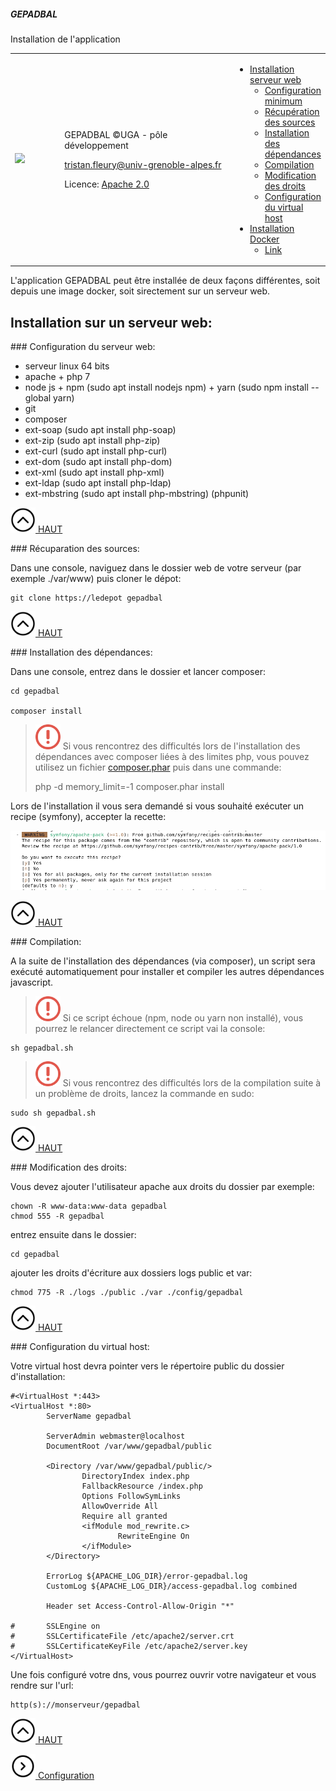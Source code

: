 <link rel="stylesheet" type="text/css" media="all" href="../assets/styles/material/material-dashboard.css" />

<div class="card">
    <div class="card-header card-header-info">
        <div class="d-flex justify-content-between">
            <h5 class="card-title text-break">GEPADBAL</h5>
            <span class="m-0 ml-2 text-danger">
		 Installation de l'application
            </span>
        </div>
    </div>
    <div class="card-body">
	<table class="table" style="border: 0px">
		<tr>
			<td style width="160px">
				<a href="https://www.univ-grenoble-alpes.fr/" class="simple-text">
					<img src="http://www.sciencespo-grenoble.fr/wp-content/uploads/2019/11/logo-uga.jpeg" style="width:150px">
				</a>
			</td>
			<td style width="500px">
				<p class="">GEPADBAL ©UGA - pôle développement</p>
				<p><A HREF="mailto:tristan.fleury@univ-grenoble-alpes.fr">tristan.fleury@univ-grenoble-alpes.fr</A></p>
				<p>Licence: <a href="../LICENSE">Apache 2.0</a></p>
			</td>
			<td>
				<ul class="nav flex-column">
					<li class="nav-item">
						<a class="nav-link active" href="#serveur-web">Installation serveur web</a>
						<ul class="nav flex-column pl-5">
							<li class="nav-item">
								<a class="nav-link" href="#serveur-web-configuration">Configuration minimum</a>
							</li>
							<li class="nav-item">
								<a class="nav-link" href="#serveur-web-sources">Récupération des sources</a>
							</li>
							<li class="nav-item">
								<a class="nav-link" href="#serveur-web-dependances">Installation des dépendances</a>
							</li>
							<li class="nav-item">
								<a class="nav-link" href="#serveur-web-compilation">Compilation</a>
							</li>
							<li class="nav-item">
								<a class="nav-link" href="#serveur-web-droits">Modification des droits</a>
							</li>
							<li class="nav-item">
								<a class="nav-link" href="#serveur-web-vhost">Configuration du virtual host</a>
							</li>
						</ul>
			  		</li>
				  	<li class="nav-item">
				   		<a class="nav-link active" href="#serveur-web">Installation Docker</a>
						<ul class="nav flex-column pl-5">
							<li class="nav-item">
								<a class="nav-link" href="javascript:;">Link</a>
							</li>
						</ul>
				  	</li>
				</ul>
			</td>
		</tr>
	</table>
    </div>
</div>

L'application GEPADBAL peut être installée de deux façons différentes, soit depuis une image docker, soit sirectement sur un serveur web.
<p id="serveur-web"></p>
<div class="alert alert-primary">
  <h2>Installation sur un serveur web:</h2>
</div>

<p id="serveur-web-configuration"></p>
### Configuration du serveur web:

* serveur linux 64 bits
* apache + php 7
* node js + npm (sudo apt install nodejs npm) + yarn (sudo npm install --global yarn)
* git
* composer
* ext-soap (sudo apt install php-soap)
* ext-zip (sudo apt install php-zip)
* ext-curl (sudo apt install php-curl)
* ext-dom (sudo apt install php-dom)
* ext-xml (sudo apt install php-xml)
* ext-ldap (sudo apt install php-ldap)
* ext-mbstring (sudo apt install php-mbstring) (phpunit)

<p id="serveur-web-sources"><a href="#top"><img src="./images/up.png" alt="up" style="width:40px;"/> HAUT</a></p>
### Récuparation des sources:

Dans une console, naviguez dans le dossier web de votre serveur (par exemple ./var/www) puis cloner le dépot:

	git clone https://ledepot gepadbal
<p id="serveur-web-dependances"><a href="#top"><img src="./images/up.png" alt="up" style="width:40px;"/> HAUT</a></p>
### Installation des dépendances:

Dans une console, entrez dans le dossier et lancer composer:

	cd gepadbal 
	
	composer install

><img src="./images/warning.png" alt="warning" style="width:40px;"/> Si vous rencontrez des difficultés lors de l'installation des dépendances avec composer liées à des limites php, vous pouvez utilisez un fichier [composer.phar](https://getcomposer.org/download/latest-stable/composer.phar) puis dans une commande:
>
>	php -d memory_limit=-1 composer.phar install

Lors de l'installation il vous sera demandé si vous souhaité exécuter un recipe (symfony), accepter la recette:

<img src="./images/recipe.png" alt="recipe" style="width:800px;"/>

<p id="serveur-web-compilation"><a href="#top"><img src="./images/up.png" alt="up" style="width:40px;"/> HAUT</a></p>
### Compilation:

A la suite de l'installation des dépendances (via composer), un script sera exécuté automatiquement pour installer  et compiler les autres dépendances javascript.

><img src="./images/warning.png" alt="warning" style="width:40px;"/> Si ce script échoue (npm, node ou yarn non installé), vous pourrez le relancer directement ce script vai la console:
>
	sh gepadbal.sh

><img src="./images/warning.png" alt="warning" style="width:40px;"/> Si vous rencontrez des difficultés lors de la compilation suite à un problème de droits, lancez la commande en sudo:
>
	sudo sh gepadbal.sh
	
<p id="serveur-web-droits"><a href="#top"><img src="./images/up.png" alt="up" style="width:40px;"/> HAUT</a></p>
### Modification des droits:

Vous devez ajouter l'utilisateur apache aux droits du dossier par exemple:

	chown -R www-data:www-data gepadbal
	chmod 555 -R gepadbal

entrez ensuite dans le dossier:

	cd gepadbal

ajouter les droits d'écriture aux dossiers logs public et var:

	chmod 775 -R ./logs ./public ./var ./config/gepadbal
<p id="serveur-web-vhost"><a href="#top"><img src="./images/up.png" alt="up" style="width:40px;"/> HAUT</a></p>
### Configuration du virtual host:

Votre virtual host devra pointer vers le répertoire public du dossier d'installation:

	#<VirtualHost *:443>
	<VirtualHost *:80>
	        ServerName gepadbal
	
	        ServerAdmin webmaster@localhost
	        DocumentRoot /var/www/gepadbal/public
	
	        <Directory /var/www/gepadbal/public/>
	                DirectoryIndex index.php
	                FallbackResource /index.php
	                Options FollowSymLinks
	                AllowOverride All
	                Require all granted
	                <ifModule mod_rewrite.c>
	                        RewriteEngine On
	                </ifModule>
	        </Directory>
	
	        ErrorLog ${APACHE_LOG_DIR}/error-gepadbal.log
	        CustomLog ${APACHE_LOG_DIR}/access-gepadbal.log combined
	
	        Header set Access-Control-Allow-Origin "*"
	
	#       SSLEngine on
	#       SSLCertificateFile /etc/apache2/server.crt
	#       SSLCertificateKeyFile /etc/apache2/server.key
	</VirtualHost>
	
Une fois configuré votre dns, vous pourrez ouvrir votre navigateur et vous rendre sur l'url:

	http(s)://monserveur/gepadbal
	
<a href="#top"><img src="./images/up.png" alt="up" style="width:40px;"/> HAUT</a> 

<a href="./configuration.md"><img src="./images/next.png" alt="next" style="width:40px;"/>  Configuration</a>
